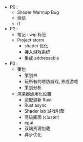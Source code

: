 - P0 : 
	- Shader Warmup Bug
	- 烘焙
	- rt
- P2 : 
	- 笔记 : wip 标签
	- Project storm
		- shader 优化
		- 接入游戏系统
		- 集成 addressable
- P3 : 
	- 策划
		- 策划书
		- 玩所有的塔防游戏, 养成游戏
		- 策划分析
	- 渲染器通用化设置 
		- 适配最新 Rust
		- Rust async
		- Shader lab 游戏引擎
		- 高级画面 (cluster)
		- egui
		- 双端资源加载
		- 异步优化